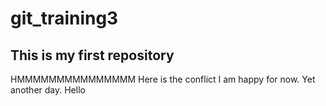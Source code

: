 # git_training3
## This is my first repository
HMMMMMMMMMMMMMMM
Here is the conflict 
I am happy for now.
Yet another day. Hello

